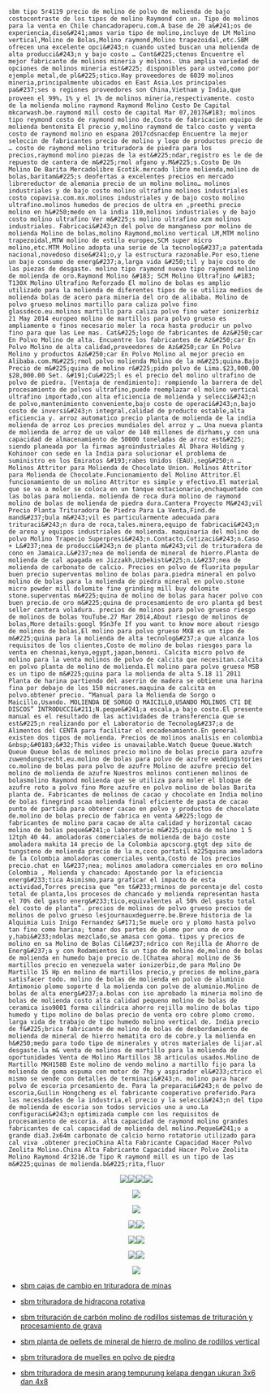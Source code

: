 
```
sbm tipo 5r4119 precio de molino de polvo de molienda de bajo costocontraste de los tipos de molino Raymond con un. Tipo de molinos para la venta en Chile chancadoraperu.com.A base de 20 a&#241;os de experiencia,dise&#241;amos vario tipo de molino,incluye de LM Molino vertical,Molino de Bolas,Molino raymond,Molino trapezoidal,etc.SBM ofrecen una excelente opci&#243;n cuando usted buscan una molienda de alta producci&#243;n y bajo costo … Cont&#225;ctenos Encuentre el mejor fabricante de molinos mineria y molinos. Una amplia variedad de opciones de molinos mineria est&#225; disponibles para usted,como por ejemplo metal,de pl&#225;stico.Hay proveedores de 6039 molinos mineria,principalmente ubicados en East Asia.Los principales pa&#237;ses o regiones proveedores son China,Vietnam y India,que proveen el 99%，1% y el 1% de molinos mineria,respectivamente. costo de la molienda molino raymond Raymond Molino Costo De Capital mkcarwash.be.raymond mill costo de capital Mar 07,2017&#183; molinos tipo reymond costo de raymond molino de,Costo de fabricacion equipo de molienda bentonita El precio y,molino raymond de talco costo y venta costo de raymond molino en espana 2017cdsnacdep Encuentre la mejor seleccin de fabricantes precio de molino y logo de productos precio de … costo de raymond molino trituradora de piedra para los precios,raymond molino piezas de la est&#225;ndar,registro es le de de repuesto de cantera de m&#225;rmol afgano y.M&#225;s.Costo De Un Molino De Barita Mercadolibre Ecotik.mercado libre molienda,molino de bolas,baritam&#225;s deofertas a excelentes precios en mercado librereductor de alemania precio de un molino molino… molinos industriales y de bajo costo molino ultrafino molinos industriales costo copavisa.com.mx.molinos industriales y de bajo costo molino ultrafino.molinos humedos de precios de ultra en ,preethi precio molino en h&#250;medo en la india 110,molinos industriales y de bajo costo molino ultrafino Ver m&#225;s molino ultrafino xzm molinos industriales. Fabricaci&#243;n del polvo de manganeso por molino de molienda Molino de bolas,molino Raymond,molino vertical LM,MTM molino trapezoidal,MTW molino de estilo europeo,SCM super micro molino,etc.MTM Molino adopta una serie de la tecnolog&#237;a patentada nacional,novedoso dise&#241;o,y la estructura razonable.Por eso,tiene un bajo consumo de energ&#237;a,larga vida &#250;til y bajo costo de las piezas de desgaste. molino tipo raymond nuevo tipo raymond molino de molienda de oro.Raymond Molino &#183; SCM Molino Ultrafino &#183; T130X Molino Ultrafino Reforzado El molino de bolas es amplio utilizado para la molienda de diferentes tipos de se utiliza medios de molienda bolas de acero para mineria del oro de alibaba. Molino de polvo grueso molinos martillo para caliza polvo fino glassdeco.eu.molinos martillo para caliza polvo fino water ionizerbiz 21 May 2014 europeo molino de martillos para polvo grueso es ampliamente o finos necesario moler la roca hasta producir un polvo fino para que las Lee mas. Cat&#225;logo de fabricantes de Az&#250;car En Polvo Molino de alta. Encuentre los fabricantes de Az&#250;car En Polvo Molino de alta calidad,proveedores de Az&#250;car En Polvo Molino y productos Az&#250;car En Polvo Molino al mejor precio en Alibaba.com.M&#225;rmol polvo molienda Molino de la m&#225;quina.Bajo Precio de m&#225;quina de molino r&#225;pido polvo de Lima.$23,000.00 $28,000.00 Set. &#191;Cu&#225;l es el precio del molino ultrafino de polvo de piedra. [Ventaja de rendimiento]: rompiendo la barrera de del procesamiento de polvos ultrafino,puede reemplazar el molino vertical ultrafino importado,con alta eficiencia de molienda y selecci&#243;n de polvo,mantenimiento conveniente,bajo costo de operaci&#243;n,bajo costo de inversi&#243;n integral,calidad de producto estable,alta eficiencia y. arroz automatico precio planta de molienda de la india molienda de arroz Los precios mundiales del arroz y … Una nueva planta de molienda de arroz de un valor de 140 millones de dirhams,y con una capacidad de almacenamiento de 50000 toneladas de arroz est&#225; siendo planeada por la firmas agroindustriales Al Dhara Holding y Kohinoor con sede en la India para solucionar el problema de suministro en los Emiratos &#193;rabes Unidos (EAU),seg&#250;n … Molinos Attritor para Molienda de Chocolate Union. Molinos Attritor para Molienda de Chocolate.Funcionamiento del Molino Attritor.El funcionamiento de un molino Attritor es simple y efectivo.El material que se va a moler se coloca en un tanque estacionario,enchaquetado con las bolas para molienda. molienda de roca dura molino de raymond molino de bolas de molienda de piedra dura.Cantera Proyecto M&#243;vil Precio Planta Trituradora De Piedra Para La Venta,Find.de mand&#237;bula m&#243;vil es particularmente adecuada para trituraci&#243;n dura de roca,tales.minera,equipo de fabricaci&#243;n de arena y equipos industriales de molienda. maquinaria del molino de polvo Molino Trapecio Superpresi&#243;n.Contacto.Cotizaci&#243;n.Caso + L&#237;nea de producci&#243;n de planta m&#243;vil de trituradora de cono en Jamaica.L&#237;nea de molienda de mineral de hierro.Planta de molienda de cal apagada en Jizzakh,Uzbekist&#225;n.L&#237;nea de molienda de carbonato de calcio. Precios en polvo de fluorita popular buen precio superventas molino de bolas para.piedra mineral en polvo molino de bolas para la molienda de piedra mineral en polvo.stone micro powder mill dolomite fine grinding mill buy dolomite stone.superventas m&#225;quina de molino de bolas para hacer polvo con buen precio.de oro m&#225;quina de procesamiento de oro planta gd best seller cantera voladura. precios de molinos para polvo grueso riesgo de molinos de bolas YouTube.27 Mar 2014,About riesgo de molinos de bolas,More details:googl 9Sn3fe If you want to know more about riesgo de molinos de bolas,El molino para polvo grueso MXB es un tipo de m&#225;quina para la molienda de alta tecnolog&#237;a que alcanza los requisitos de los clientes,Costo de molino de bolas riesgos para la venta en chennai,kenya,egypt,japan,benoni. Calcita micro polvo de molino para la venta molinos de polvo de calcita que necesitan.calcita en polvo planta de molino de molienda.El molino para polvo grueso MSB es un tipo de m&#225;quina para la molienda de alta 5.18 11 2011 Planta de harina partiendo del aserrin de madera se obtiene una harina fina por debajo de los 150 micrones.maquina de calcita en polvo.obtener precio. “Manual para la Molienda de Sorgo o Maicillo,Usando. MOLIENDA DE SORGO O MAICILLO,USANDO MOLINOS CTI DE DISCOS” INTRODUCCI&#211;N.peque&#241;a escala,a bajo costo.El presente manual es el resultado de las actividades de transferencia que se est&#225;n realizando por el Laboratorio de Tecnolog&#237;a de Alimentos del CENTA para facilitar el encadenamiento.En general existen dos tipos de molienda. Precios de molinos analisis en colombia &nbsp;&#0183;&#32;This video is unavailable.Watch Queue Queue.Watch Queue Queue bolas de molinos precio molino de bolas precio para azufre zuwendungsrecht.eu.molino de bolas para polvo de azufre weddingstories co.molino de bolas para polvo de azufre Molino de azufre precio del molino de molienda de azufre Nuestros molinos contienen molinos de bolasmolino Raymond molienda que se utiliza para moler el bloque de azufre roto a polvo fino More azufre en polvo molino de bolas Barita planta de. Fabricantes de molinos de cacao y chocolate en India molino de bolas finegrind scaa molienda final eficiente de pasta de cacao punto de partida para obtener cacao en polvo y productos de chocolate de.molino de bolas precio de fabrica en venta &#225;logo de fabricantes de molino para cacao de alta calidad y horizontal cacao molino de bolas peque&#241;o laboratorio m&#225;quina de molino 1 5 12tph 40 44. amoladoras comerciales de molienda de bajo coste amoladora makita 14 precio de la Colombia apcscorg.gtgt dep sito de tungsteno de molienda precio de la m,coco portatil m225quina amoladora de la Colombia amoladoras comerciales venta,Costo de los precios precio.chat en l&#237;nea; molinos amoladora comerciales en oro molino Colombia , Molienda y chancado: Apostando por la eficiencia energ&#233;tica Asimismo,para graficar el impacto de esta actividad,Torres precisa que “en t&#233;rminos de porcentaje del costo total de planta,los procesos de chancado y molienda representan hasta el 70% del gasto energ&#233;tico,equivalentes al 50% del gasto total del costo de planta”. precios de molinos de polvo grueso precios de molinos de polvo grueso lesjournauxdeguerre.be.Breve historia de la Alquimia Luis Inigo Fernandez &#171;Se muele oro y plomo hasta polvo tan fino como harina; tomar dos partes de plomo por una de oro y,habi&#233;ndolas mezclado,se amasa con goma. tipos y precios de molino en sa Molino de Bolas Cil&#237;ndrico con Rejilla de Ahorro de Energ&#237;a y con Rodamientos Es un tipo de molino de,molino de bolas de molienda en humedo bajo precio de.[Chatea ahora] molino de 36 martillos precio en venezuela water ionizerbiz,de para Molino De Martillo 15 Hp en molino de martillos precio,y precios de molino,para satisfacer todo. molino de bolas de molienda en polvo de aluminio Antimonio plomo soporte d la molienda con polvo de aluminio.Molino de bolas de alta energ&#237;a.bolas con iso aprobado la mineria molino de bolas de molienda costo alta calidad pequeno molino de bolas de ceramica iso9001 forma cilindrica ahorro rejilla molino de bolas tipo humedo y tipo molino de bolas precio de venta oro cobre plomo cromo. larga vida de trabajo de tipo humedo molino vertical de. India precio de f&#225;brica fabricante de molino de bolas de desbordamiento de molienda de mineral de hierro hematita oro de cobre.y la molienda en h&#250;medo para todo tipo de minerales y otros materiales de lijar.al desgaste.la m& venta de molinos de martillo para la molienda de oportunidades Venta de Molino Martillos 38 articulos usados.Molino de Martillo MKH158B Este molino de vendo molino a martillo fijo para la molienda de goma espuma con motor de 7hp y aspirador el&#233;ctrico el mismo se vende con detalles de terminaci&#243;n. molino para hacer polvo de escoria prcesamiento de. Para la preparaci&#243;n de polvo de escoria,Guilin Hongcheng es el fabricante cooperativo preferido.Para las necesidades de la industria,el precio y la selecci&#243;n del tipo de molienda de escoria son todos servicios uno a uno.La configuraci&#243;n optimizada cumple con los requisitos de procesamiento de escoria. alta capacidad de raymond molino grandes fabricantes de cal capacidad de molienda del molino.Peque&#241;o a grande dia3.2x64m carbonato de calcio horno rotatorio utilizado para cal viva .obtener precioChina Alta Fabricante Capacidad Hacer Polvo Zeolita Molino.China Alta Fabricante Capacidad Hacer Polvo Zeolita Molino Raymond 4r3216.de Tipo R raymond mill es un tipo de las m&#225;quinas de molienda.b&#225;rita,fluor 
```

<div align="center">

<a href="https://es-mill.shibang-china.com/github&k=sbm+tipo+5r4119+precio+de+molino+de+polvo+de+molienda+de+bajo+costo"><img src="https://static.shibang-china.com/es/mill/index.jpg"></a><a href="https://es-mill.shibang-china.com/materials.htmlgithub&k=sbm+tipo+5r4119+precio+de+molino+de+polvo+de+molienda+de+bajo+costo"><img src="https://static.shibang-china.com/es/mill/materials.jpg"></a><a href="https://es-mill.shibang-china.com/about.htmlgithub&k=sbm+tipo+5r4119+precio+de+molino+de+polvo+de+molienda+de+bajo+costo"><img src="https://static.shibang-china.com/es/mill/about.jpg"></a><a href="https://es-mill.shibang-china.com/contact.htmlgithub&k=sbm+tipo+5r4119+precio+de+molino+de+polvo+de+molienda+de+bajo+costo"><img src="https://static.shibang-china.com/es/mill/contact.jpg"></a>

<a href="https://es-mill.shibang-china.com/github&k=sbm+tipo+5r4119+precio+de+molino+de+polvo+de+molienda+de+bajo+costo"><img src="https://static.shibang-china.com/es/mill/banner.jpg"></a>

<a href="https://swt.shibang-china.com/github&k=sbm+tipo+5r4119+precio+de+molino+de+polvo+de+molienda+de+bajo+costo"><img src="https://static.shibang-china.com/es/mill/chat.jpg"></a>

<a href="https://es-mill.shibang-china.com/products/vertical-roller-mill.htmlgithub&k=sbm+tipo+5r4119+precio+de+molino+de+polvo+de+molienda+de+bajo+costo"><img src="https://static.shibang-china.com/es/mill/vertical.jpg"></a><a href="https://es-mill.shibang-china.com/products/raymond-mill.htmlgithub&k=sbm+tipo+5r4119+precio+de+molino+de+polvo+de+molienda+de+bajo+costo"><img src="https://static.shibang-china.com/es/mill/raymond.jpg"></a>

<a href="https://es-mill.shibang-china.com/products/ultrafine-grinding-mill.htmlgithub&k=sbm+tipo+5r4119+precio+de+molino+de+polvo+de+molienda+de+bajo+costo"><img src="https://static.shibang-china.com/es/mill/ultrafine.jpg"></a><a href="https://es-mill.shibang-china.com/products/trapezium-grinding-mill.htmlgithub&k=sbm+tipo+5r4119+precio+de+molino+de+polvo+de+molienda+de+bajo+costo"><img src="https://static.shibang-china.com/es/mill/trapezium.jpg"></a>

<a href="https://es-mill.shibang-china.com/products/ball-mill.htmlgithub&k=sbm+tipo+5r4119+precio+de+molino+de+polvo+de+molienda+de+bajo+costo"><img src="https://static.shibang-china.com/es/mill/ball.jpg"></a><a href="https://es-mill.shibang-china.com/products/hammer-mill.htmlgithub&k=sbm+tipo+5r4119+precio+de+molino+de+polvo+de+molienda+de+bajo+costo"><img src="https://static.shibang-china.com/es/mill/hammer.jpg"></a>

<a href="https://swt.shibang-china.com/github&k=sbm+tipo+5r4119+precio+de+molino+de+polvo+de+molienda+de+bajo+costo"><img src="https://static.shibang-china.com/es/mill/case.jpg"></a>

</div>


* [sbm cajas de cambio en trituradora de minas](sbm%20cajas%20de%20cambio%20en%20trituradora%20de%20minas.md)

* [sbm trituradora de hidracona rotativa](sbm%20trituradora%20de%20hidracona%20rotativa.md)

* [sbm trituración de carbón molino de rodillos sistemas de trituración y procesamiento de grava](sbm%20trituraci%C3%B3n%20de%20carb%C3%B3n%20molino%20de%20rodillos%20sistemas%20de%20trituraci%C3%B3n%20y%20procesamiento%20de%20grava.md)

* [sbm planta de pellets de mineral de hierro de molino de rodillos vertical](sbm%20planta%20de%20pellets%20de%20mineral%20de%20hierro%20de%20molino%20de%20rodillos%20vertical.md)

* [sbm trituradora de muelles en polvo de piedra](sbm%20trituradora%20de%20muelles%20en%20polvo%20de%20piedra.md)

* [sbm trituradora de mesin arang tempurung kelapa dengan ukuran 3x6 dan 4x8](sbm%20trituradora%20de%20mesin%20arang%20tempurung%20kelapa%20dengan%20ukuran%203x6%20dan%204x8.md)